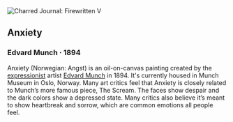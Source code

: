 <div class="artwork-of-the-day">
  <div class="container">
    <div class="img-wrapper">
      <img
        src="https://uploads5.wikiart.org/images/edvard-munch/anxiety-1894.jpg!Large.jpg"
        alt="Charred Journal: Firewritten V" />
    </div>
    <div class="artwork-detail">
      <div class="artwork-origin"> 
        <h2 class="artwork-name">Anxiety</h2>
        <h3 class="artist">
          Edvard Munch
                    ·  1894
        </h3>
      </div>
      <p class="description">
        <span class="artwork-description-text ng-binding" ng-bind-html="viewModel.ArtworkOfTheDay.Description | unsafe">Anxiety (Norwegian: Angst) is an oil-on-canvas painting created by the <a target="_blank" href="/en/artists-by-art-movement/expressionism">expressionist</a> artist <a target="_blank" href="/en/edvard-munch">Edvard Munch</a> in 1894. It's currently housed in Munch Museum in Oslo, Norway. Many art critics feel that Anxiety is closely related to Munch’s more famous piece, The Scream. The faces show despair and the dark colors show a depressed state. Many critics also believe it’s meant to show heartbreak and sorrow, which are common emotions all people feel.</span>
                        <div class="text-shadow-container ng-hide" ng-show="showShadow"></div>
      </p>
    </div>
  </div>

</div>
